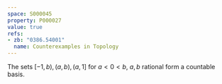 ```yaml
---
space: S000045
property: P000027
value: true
refs:
- zb: "0386.54001"
  name: Counterexamples in Topology
---
```


The sets $[-1,b),(a,b),(a,1]$ for $a<0<b$, $a,b$ rational form a countable basis.

<!-- See item #5 for space #53 in {{zb:0386.54001}}. -->
